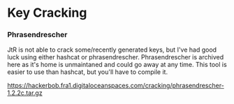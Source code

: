 # Key Cracking

### Phrasendrescher 
JtR is not able to crack some/recently generated keys, but I've had good luck
using either hashcat or phrasendrescher.  Phrasendrescher is archived here as 
it's home is unmaintaned and could go away at any time.  This tool is easier
to use than hashcat, but you'll have to compile it.

https://hackerbob.fra1.digitaloceanspaces.com/cracking/phrasendrescher-1.2.2c.tar.gz
